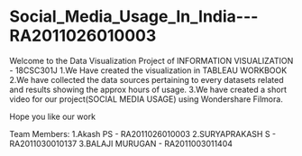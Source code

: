 # Social_Media_Usage_In_India---RA2011026010003

Welcome to the Data Visualization Project of INFORMATION VISUALIZATION - 18CSC301J
1.We Have created the visualization in TABLEAU WORKBOOK
2.We have collected the data sources pertaining to every datasets related and results showing the approx hours of usage.
3.We have created a short video for our project(SOCIAL MEDIA USAGE) using Wondershare Filmora.


Hope you like our work

Team Members:
1.Akash PS - RA2011026010003
2.SURYAPRAKASH S - RA2011030010137
3.BALAJI MURUGAN - RA2011003011404
